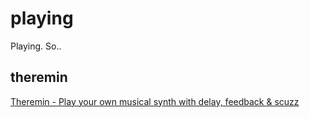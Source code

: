 # playing
Playing. So..

## theremin
[Theremin - Play your own musical synth with delay, feedback & scuzz](https://femurdesign.com/theremin/)